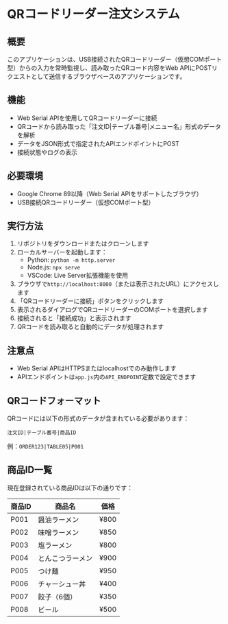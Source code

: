 # QRコードリーダー注文システム

## 概要
このアプリケーションは、USB接続されたQRコードリーダー（仮想COMポート型）からの入力を常時監視し、読み取ったQRコード内容をWeb APIにPOSTリクエストとして送信するブラウザベースのアプリケーションです。

## 機能
- Web Serial APIを使用してQRコードリーダーに接続
- QRコードから読み取った「注文ID|テーブル番号|メニュー名」形式のデータを解析
- データをJSON形式で指定されたAPIエンドポイントにPOST
- 接続状態やログの表示

## 必要環境
- Google Chrome 89以降（Web Serial APIをサポートしたブラウザ）
- USB接続QRコードリーダー（仮想COMポート型）

## 実行方法
1. リポジトリをダウンロードまたはクローンします
2. ローカルサーバーを起動します：
   - Python: `python -m http.server`
   - Node.js: `npx serve`
   - VSCode: Live Server拡張機能を使用
3. ブラウザで`http://localhost:8000`（または表示されたURL）にアクセスします
4. 「QRコードリーダーに接続」ボタンをクリックします
5. 表示されるダイアログでQRコードリーダーのCOMポートを選択します
6. 接続されると「接続成功」と表示されます
7. QRコードを読み取ると自動的にデータが処理されます

## 注意点
- Web Serial APIはHTTPSまたはlocalhostでのみ動作します
- APIエンドポイントは`app.js`内の`API_ENDPOINT`定数で設定できます

## QRコードフォーマット
QRコードには以下の形式のデータが含まれている必要があります：
```
注文ID|テーブル番号|商品ID
```
例：`ORDER123|TABLE05|P001`

## 商品ID一覧
現在登録されている商品IDは以下の通りです：

| 商品ID | 商品名 | 価格 |
|--------|--------|------|
| P001 | 醤油ラーメン | ¥800 |
| P002 | 味噌ラーメン | ¥850 |
| P003 | 塩ラーメン | ¥800 |
| P004 | とんこつラーメン | ¥900 |
| P005 | つけ麺 | ¥950 |
| P006 | チャーシュー丼 | ¥400 |
| P007 | 餃子（6個） | ¥350 |
| P008 | ビール | ¥500 |
